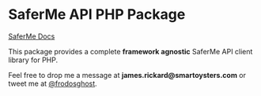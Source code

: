 # SaferMe API PHP Package

[SaferMe Docs](https://github.com/SaferMe/saferme-api-docs)

This package provides a complete **framework agnostic** SaferMe API client library for PHP.

Feel free to drop me a message at __james.rickard@smartoysters.com__ or tweet me at [@frodosghost](https://twitter.com/frodosghost).
